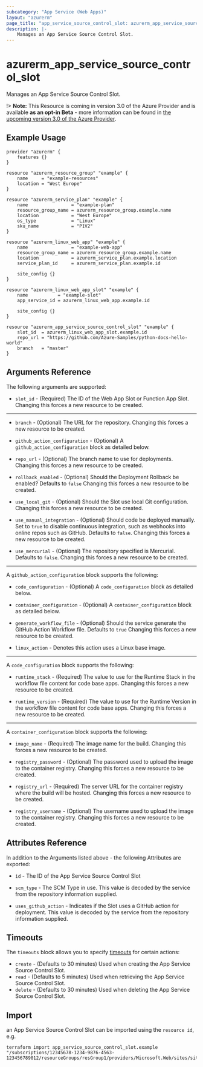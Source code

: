 ```yaml
---
subcategory: "App Service (Web Apps)"
layout: "azurerm"
page_title: "app_service_source_control_slot: azurerm_app_service_source_control_slot"
description: |-
	Manages an App Service Source Control Slot.
---
```


# azurerm_app_service_source_control_slot

Manages an App Service Source Control Slot.

!> **Note:** This Resource is coming in version 3.0 of the Azure Provider and is available **as an opt-in Beta** - more information can be found in [the upcoming version 3.0 of the Azure Provider](https://registry.terraform.io/providers/hashicorp/azurerm/latest/docs/guides/3.0-overview).

## Example Usage

```hcl
provider "azurerm" {
	features {}
}

resource "azurerm_resource_group" "example" {
	name     = "example-resources"
	location = "West Europe"
}

resource "azurerm_service_plan" "example" {
	name                = "example-plan"
	resource_group_name = azurerm_resource_group.example.name
	location            = "West Europe"
	os_type             = "Linux"
	sku_name            = "P1V2"
}

resource "azurerm_linux_web_app" "example" {
	name                = "example-web-app"
	resource_group_name = azurerm_resource_group.example.name
	location            = azurerm_service_plan.example.location
	service_plan_id     = azurerm_service_plan.example.id

	site_config {}
}

resource "azurerm_linux_web_app_slot" "example" {
	name           = "example-slot"
	app_service_id = azurerm_linux_web_app.example.id

	site_config {}
}

resource "azurerm_app_service_source_control_slot" "example" {
	slot_id  = azurerm_linux_web_app_slot.example.id
	repo_url = "https://github.com/Azure-Samples/python-docs-hello-world"
	branch   = "master"
}

```

## Arguments Reference

The following arguments are supported:

* `slot_id` - (Required) The ID of the Web App Slot or Function App Slot. Changing this forces a new resource to be created.

---

* `branch` - (Optional) The URL for the repository. Changing this forces a new resource to be created.

* `github_action_configuration` - (Optional) A `github_action_configuration` block as detailed below.

* `repo_url` - (Optional) The branch name to use for deployments. Changing this forces a new resource to be created.

* `rollback_enabled` - (Optional) Should the Deployment Rollback be enabled? Defaults to `false` Changing this forces a new resource to be created.

* `use_local_git` - (Optional) Should the Slot use local Git configuration. Changing this forces a new resource to be created.

* `use_manual_integration` - (Optional) Should code be deployed manually. Set to `true` to disable continuous integration, such as webhooks into online repos such as GitHub. Defaults to `false`. Changing this forces a new resource to be created.

* `use_mercurial` - (Optional) The repository specified is Mercurial. Defaults to `false`. Changing this forces a new resource to be created.

---

A `github_action_configuration` block supports the following:

* `code_configuration` - (Optional) A `code_configuration` block as detailed below.

* `container_configuration` - (Optional) A `container_configuration` block as detailed below.

* `generate_workflow_file` - (Optional) Should the service generate the GitHub Action Workflow file. Defaults to `true` Changing this forces a new resource to be created.

* `linux_action` -  Denotes this action uses a Linux base image.

---

A `code_configuration` block supports the following:

* `runtime_stack` - (Required) The value to use for the Runtime Stack in the workflow file content for code base apps. Changing this forces a new resource to be created.

* `runtime_version` - (Required) The value to use for the Runtime Version in the workflow file content for code base apps. Changing this forces a new resource to be created.

---

A `container_configuration` block supports the following:

* `image_name` - (Required) The image name for the build. Changing this forces a new resource to be created.

* `registry_password` - (Optional) The password used to upload the image to the container registry. Changing this forces a new resource to be created.

* `registry_url` - (Required) The server URL for the container registry where the build will be hosted. Changing this forces a new resource to be created.

* `registry_username` - (Optional) The username used to upload the image to the container registry. Changing this forces a new resource to be created.

## Attributes Reference

In addition to the Arguments listed above - the following Attributes are exported:

* `id` - The ID of the App Service Source Control Slot

* `scm_type` - The SCM Type in use. This value is decoded by the service from the repository information supplied.

* `uses_github_action` - Indicates if the Slot uses a GitHub action for deployment. This value is decoded by the service from the repository information supplied.


## Timeouts

The `timeouts` block allows you to specify [timeouts](https://www.terraform.io/docs/configuration/resources.html#timeouts) for certain actions:

* `create` - (Defaults to 30 minutes) Used when creating the App Service Source Control Slot.
* `read` - (Defaults to 5 minutes) Used when retrieving the App Service Source Control Slot.
* `delete` - (Defaults to 30 minutes) Used when deleting the App Service Source Control Slot.

## Import

an App Service Source Control Slot can be imported using the `resource id`, e.g.

```shell
terraform import app_service_source_control_slot.example "/subscriptions/12345678-1234-9876-4563-123456789012/resourceGroups/resGroup1/providers/Microsoft.Web/sites/site1/slots/slot1"
```